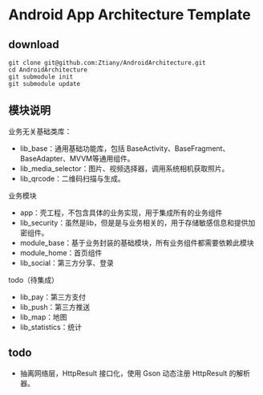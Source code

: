 # Android App Architecture Template

## download

```shell
git clone git@github.com:Ztiany/AndroidArchitecture.git
cd AndroidArchitecture
git submodule init
git submodule update
```


## 模块说明

业务无关基础类库：

- lib_base：通用基础功能库，包括 BaseActivity、BaseFragment、BaseAdapter、MVVM等通用组件。
- lib_media_selector：图片、视频选择器，调用系统相机获取照片。
- lib_qrcode：二维码扫描与生成。

业务模块

- app：壳工程，不包含具体的业务实现，用于集成所有的业务组件
- lib_security：虽然是lib，但是是与业务相关的，用于存储敏感信息和提供加密组件。
- module_base：基于业务封装的基础模块，所有业务组件都需要依赖此模块
- module_home：首页组件
- lib_social：第三方分享、登录

todo（待集成）

- lib_pay：第三方支付
- lib_push：第三方推送
- lib_map：地图
- lib_statistics：统计

## todo

- 抽离网络层，HttpResult 接口化，使用 Gson 动态注册 HttpResult 的解析器。